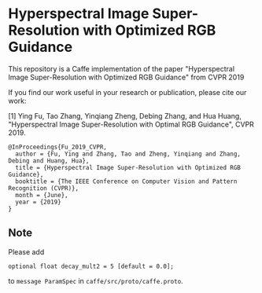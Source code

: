 # Hyperspectral Image Super-Resolution with Optimized RGB Guidance

This repository is a Caffe implementation of the paper "Hyperspectral Image Super-Resolution with Optimized RGB Guidance" from CVPR 2019

If you find our work useful in your research or publication, please cite our work:

[1] Ying Fu, Tao Zhang, Yinqiang Zheng, Debing Zhang, and Hua Huang, "Hyperspectral Image Super-Resolution with Optimal RGB Guidance", CVPR 2019.

```
@InProceedings{Fu_2019_CVPR,
  author = {Fu, Ying and Zhang, Tao and Zheng, Yinqiang and Zhang, Debing and Huang, Hua},
  title = {Hyperspectral Image Super-Resolution with Optimized RGB Guidance},
  booktitle = {The IEEE Conference on Computer Vision and Pattern Recognition (CVPR)},
  month = {June},
  year = {2019}
}
```

## Note
Please add 
```
optional float decay_mult2 = 5 [default = 0.0];
```
to `message ParamSpec` in `caffe/src/proto/caffe.proto`.
